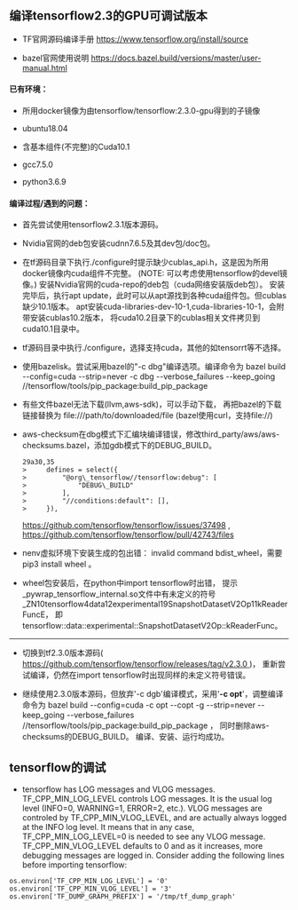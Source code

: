 ## 编译tensorflow2.3的GPU可调试版本

- TF官网源码编译手册 https://www.tensorflow.org/install/source

- bazel官网使用说明 https://docs.bazel.build/versions/master/user-manual.html

#### 已有环境：

- 所用docker镜像为由tensorflow/tensorflow:2.3.0-gpu得到的子镜像

- ubuntu18.04

- 含基本组件(不完整)的Cuda10.1

- gcc7.5.0

- python3.6.9

#### 编译过程/遇到的问题：

- 首先尝试使用tensorflow2.3.1版本源码。

- Nvidia官网的deb包安装cudnn7.6.5及其dev包/doc包。

- 在tf源码目录下执行./configure时提示缺少cublas\_api.h，这是因为所用docker镜像内cuda组件不完整。 
(NOTE: 可以考虑使用tensorflow的devel镜像。)
安装Nvidia官网的cuda-repo的deb包（cuda网络安装版deb包）。
安装完毕后，执行apt update，此时可以从apt源找到各种cuda组件包。但cublas缺少10.1版本。
apt安装cuda-libraries-dev-10-1,cuda-libraries-10-1，会附带安装cublas10.2版本，
将cuda10.2目录下的cublas相关文件拷贝到cuda10.1目录中。

- tf源码目录中执行./configure，选择支持cuda，其他的如tensorrt等不选择。

- 使用bazelisk。尝试采用bazel的"-c dbg"编译选项。编译命令为
bazel build --config=cuda --strip=never -c dbg --verbose\_failures --keep\_going
//tensorflow/tools/pip\_package:build\_pip\_package

- 有些文件bazel无法下载(llvm,aws-sdk)，可以手动下载，
再把bazel的下载链接替换为 file:///path/to/downloaded/file (bazel使用curl，支持file://)

- aws-checksum在dbg模式下汇编块编译错误，修改third\_party/aws/aws-checksums.bazel，添加gdb模式下的DEBUG\_BUILD。
    ```
    29a30,35
    >     defines = select({
    >         "@org\_tensorflow//tensorflow:debug": [
    >             "DEBUG\_BUILD"
    >         ],
    >         "//conditions:default": [],
    >     }),
    ```
    https://github.com/tensorflow/tensorflow/issues/37498 ,
    https://github.com/tensorflow/tensorflow/pull/42743/files

- nenv虚拟环境下安装生成的包出错： invalid command bdist\_wheel，需要 pip3 install wheel 。

- wheel包安装后，在python中import tensorflow时出错，
提示\_pywrap\_tensorflow\_internal.so文件中有未定义的符号
\_ZN10tensorflow4data12experimental19SnapshotDatasetV2Op11kReaderFuncE，
即tensorflow::data::experimental::SnapshotDatasetV2Op::kReaderFunc。

---

- 切换到tf2.3.0版本源码([
https://github.com/tensorflow/tensorflow/releases/tag/v2.3.0
](https://github.com/tensorflow/tensorflow/releases/tag/v2.3.0))，
重新尝试编译，仍然在import tensorflow时出现同样的未定义符号错误。

- 继续使用2.3.0版本源码，但放弃'-c dgb'编译模式，采用'**-c opt**'，调整编译命令为 
bazel build --config=cuda -c opt --copt -g --strip=never --keep\_going --verbose\_failures
//tensorflow/tools/pip\_package:build\_pip\_package ，
同时删除aws-checksums的DEBUG\_BUILD。
编译、安装、运行均成功。

## tensorflow的调试

- tensorflow has LOG messages and VLOG messages.
TF\_CPP\_MIN\_LOG\_LEVEL controls LOG messages.
It is the usual log level (INFO=0, WARNING=1, ERROR=2, etc.).
VLOG messages are controled by TF\_CPP\_MIN\_VLOG\_LEVEL,
and are actually always logged at the INFO log level.
It means that in any case,
TF\_CPP\_MIN\_LOG\_LEVEL=0 is needed to see any VLOG message.
TF\_CPP\_MIN\_VLOG\_LEVEL defaults to 0 and as it increases,
more debugging messages are logged in.
Consider adding the following lines before importing tensorflow:
```
os.environ['TF_CPP_MIN_LOG_LEVEL'] = '0'
os.environ['TF_CPP_MIN_VLOG_LEVEL'] = '3'
os.environ['TF_DUMP_GRAPH_PREFIX'] = '/tmp/tf_dump_graph'
```
